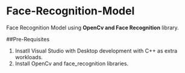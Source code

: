 # Face-Recognition-Model

Face Recognition Model using **OpenCv and Face Recognition** library. 

##Pre-Requisites 

1) Insatll Visual Studio with Desktop development with C++ as extra workloads.
2) Install OpenCv and face_recognition libraries.


